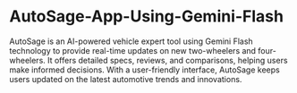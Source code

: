 # AutoSage-App-Using-Gemini-Flash
AutoSage is an AI-powered vehicle expert tool using Gemini Flash technology to provide real-time updates on new two-wheelers and four-wheelers. It offers detailed specs, reviews, and comparisons, helping users make informed decisions. With a user-friendly interface, AutoSage keeps users updated on the latest automotive trends and innovations.
